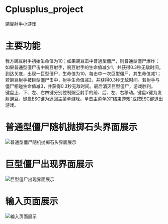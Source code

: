 # Cplusplus_project
豌豆射手小游戏
# 主要功能
我方豌豆射手初始生命值为10；如果豌豆击中普通型僵尸，则普通型僵尸爆炸；如果普通型僵尸击中豌豆射手，豌豆射手的生命值减少1，并获得0.3秒无敌时间。到达关底，出现一巨型僵尸，生命值为10，每击中一次巨型僵尸，其生命值减1；若豌豆射手被巨型僵尸击中，射手生命值减2，并获得0.3秒无敌时间。若射手与僵尸相碰生命值减3，并获得0.3秒无敌时间。最后消灭巨型僵尸，游戏胜利。<br>
键盘上、下、左、右四键分别控制豌豆射手的前、后、左、右移动。键盘x键为发射豌豆。键盘ESC键为返回主菜单游戏。单击主菜单的“结束游戏”或按ESC键退出游戏。
# 普通型僵尸随机抛掷石头界面展示
![普通型僵尸随机抛掷石头界面展示](https://github.com/user-attachments/assets/e76c9a12-544c-4e9d-b299-95d9fe80b6df)
# 巨型僵尸出现界面展示
![巨型僵尸出现界面展示](https://github.com/user-attachments/assets/b09e90ca-f706-4c56-a1c7-2b5d4e195021)
# 输入页面展示
![输入页面展示](https://github.com/user-attachments/assets/21a5bb48-593c-4cf3-8384-69815bcd1837)

